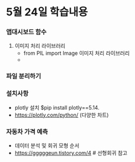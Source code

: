 # 5월 24일 학습내용

### 앱대시보드 함수
1. 이미지 처리 라이브러리
    - from PIL import Image 이미지 처리 라이브러리
    - 
### 파일 분리하기

### 설치사항
- plotly 설치 $pip install plotly==5.14.
- https://plotly.com/python/ (다양한 차트)


### 자동차 가격 예측
- 데이터 분석 및 회귀 모형 순서
- https://gggggeun.tistory.com/4 # 선형회귀 참고